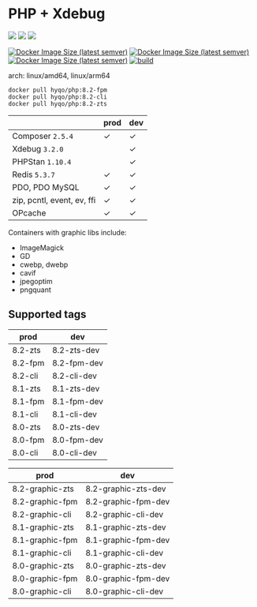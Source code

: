 # PHP + Xdebug

![](https://img.shields.io/badge/-8.2.3-informational) ![](https://img.shields.io/badge/-8.1.16-informational) ![](https://img.shields.io/badge/-8.0.28-informational) 

[![Docker Image Size (latest semver)](https://img.shields.io/docker/image-size/hyqo/php/8.2-zts?label=w%2Fo%20graphic%20libs)](https://hub.docker.com/r/hyqo/php)
[![Docker Image Size (latest semver)](https://img.shields.io/docker/image-size/hyqo/php/8.2-graphic-zts?label=w%2F%20graphic%20libs)](https://hub.docker.com/r/hyqo/php)
[![Docker Image Size (latest semver)](https://img.shields.io/docker/pulls/hyqo/php)](https://hub.docker.com/r/hyqo/php)
[![build](https://github.com/hyqo/docker-php/actions/workflows/build.yml/badge.svg?event=push)](https://github.com/hyqo/docker-php/actions/workflows/build.yml)

arch: linux/amd64, linux/arm64

```
docker pull hyqo/php:8.2-fpm
docker pull hyqo/php:8.2-cli
docker pull hyqo/php:8.2-zts
```

|                                 | prod    | dev     |
|---------------------------------|---------|---------|
| Composer `2.5.4` | &check; | &check; |
| Xdebug `3.2.0`     |         | &check; |
| PHPStan `1.10.4`   |         | &check; |
| Redis `5.3.7`       | &check; | &check; |
| PDO, PDO MySQL                  | &check; | &check; |
| zip, pcntl, event, ev, ffi      | &check; | &check; |
| OPcache                         | &check; | &check; |

Containers with graphic libs include:

* ImageMagick
* GD
* cwebp, dwebp
* cavif
* jpegoptim
* pngquant

## Supported tags

| prod | dev |
| --- | --- |
| 8.2-zts | 8.2-zts-dev |
| 8.2-fpm | 8.2-fpm-dev |
| 8.2-cli | 8.2-cli-dev |
| 8.1-zts | 8.1-zts-dev |
| 8.1-fpm | 8.1-fpm-dev |
| 8.1-cli | 8.1-cli-dev |
| 8.0-zts | 8.0-zts-dev |
| 8.0-fpm | 8.0-fpm-dev |
| 8.0-cli | 8.0-cli-dev |


| prod | dev |
| --- | --- |
| 8.2-graphic-zts | 8.2-graphic-zts-dev |
| 8.2-graphic-fpm | 8.2-graphic-fpm-dev |
| 8.2-graphic-cli | 8.2-graphic-cli-dev |
| 8.1-graphic-zts | 8.1-graphic-zts-dev |
| 8.1-graphic-fpm | 8.1-graphic-fpm-dev |
| 8.1-graphic-cli | 8.1-graphic-cli-dev |
| 8.0-graphic-zts | 8.0-graphic-zts-dev |
| 8.0-graphic-fpm | 8.0-graphic-fpm-dev |
| 8.0-graphic-cli | 8.0-graphic-cli-dev |

